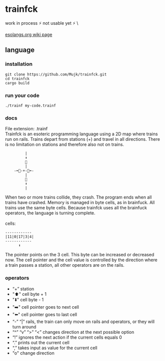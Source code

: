 # trainfck
work in process ⚡ not usable yet ⚡ \

[esolangs.org wiki page](https://esolangs.org/wiki/Trainfck)

## language
### installation
```
git clone https://github.com/Mujk/trainfck.git
cd trainfck
cargo build 
```
### run your code
```
./trainf my-code.trainf
```
### docs
File extension: .trainf \
Trainfck is an esoteric programming language using a 2D map where trains run on rails. Trains depart from stations (+) and travel in all directions. There is no limitation on stations and therefore also not on trains.
```
         |  
         ⬆️  
         🚆  
         |  
    -⬅️🚆-+-🚆➡️-  
         |  
         🚆  
         ⬇️  
         |  

```
When two or more trains collide, they crash. The program ends when all trains have crashed. Memory is managed in byte cells, as in brainfuck. All trains use the same byte cells. Because trainfck uses all the brainfuck operators, the language is turning complete. \
\
cells:
``` 
------------
|11|0|17|3|4|
------------
      ⬆️
```
The pointer points on the 3 cell. This byte can be increased or decreased now. The cell pointer and the cell value is controlled by the direction where a train passes a station, all other operators are on the rails.

### operators
- “+” station
- "⬆️" cell byte + 1
- "⬇️" cell byte - 1
- "➡️" cell pointer goes to next cell
- "⬅️" cell pointer goes to last cell
- “-” “|” rails, the train can only move on rails and operators, or they will turn around
- “^” “v” “>” “<” changes direction at the next possible option
- “!” ignores the next action if the current cells equals 0 
- “.” prints out the current cell
- “,” takes input as value for the current cell
- "o" change direction